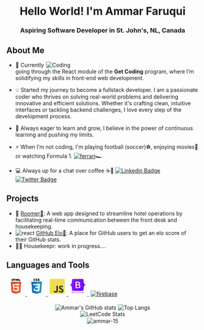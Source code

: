 <h1 align="center">Hello World! I'm Ammar Faruqui</h1>  
<h3 align="center">Aspiring Software Developer in St. John's, NL, Canada</h3>

## About Me
<img align="right" style="margin: 20px border-radius:10px;" alt="Coding" width="400" src="https://github.com/user-attachments/assets/ea7edfeb-691f-4099-8edf-ea80230b1917">

- 🚀 Currently going through the React module of the **Get Coding** program, where I’m solidifying my skills in front-end web development.
  
- 💡 Started my journey to become a fullstack developer. I am a passionate coder who thrives on solving real-world problems and delivering innovative and efficient solutions. Whether it's crafting clean, intuitive interfaces or tackling backend challenges, I love every step of the development process.
  
- 🧠 Always eager to learn and grow, I believe in the power of continuous learning and pushing my limits.

- ⚡ When I’m not coding, I'm playing football (soccer)⚽, enjoying movies🍿 or watching Formula 1. <a href="https://emoji.gg/emoji/ferrari"><img src="https://cdn3.emoji.gg/emojis/ferrari.png" width="14px" height="16px" alt="ferrari"></a>🏎️

- 💻 Always up for a chat over coffee ☕️🫶   [![Linkedin Badge](https://img.shields.io/badge/LinkedIn-0077B5?style=for-the-badge&logo=linkedin&logoColor=white)](https://www.linkedin.com/in/ammarfaruqui/)
  [![Twitter Badge](https://img.shields.io/badge/X-000000?style=for-the-badge&logo=x&logoColor=white)](https://x.com/ammar_tsx/highlights)


## Projects

- 🏨 [Roomer🔗](https://roomer1-demo.web.app/): A web app designed to streamline hotel operations by facilitating real-time communication between the front desk and housekeeping.
- <img src="https://github.com/user-attachments/assets/12043846-5995-41e3-a6f2-693aa19f4eb8" alt="react" width="20" margin='0'/> [GitHub Elo🔗](https://githubelo.web.app/): A place for GitHub users to get an elo score of their GitHub stats.
- 👨‍💻 Housekeepr: work in progress....


## Languages and Tools

<p align="left">
  <a href="https://developer.mozilla.org/en-US/docs/Web/HTML" target="_blank" rel="noreferrer"> 
    <img src="https://raw.githubusercontent.com/devicons/devicon/master/icons/html5/html5-original-wordmark.svg" alt="html5" width="40" height="40" style="padding: 5px;" /> 
  </a> 

  <a href="https://developer.mozilla.org/en-US/docs/Web/CSS" target="_blank" rel="noreferrer"> 
    <img src="https://raw.githubusercontent.com/devicons/devicon/master/icons/css3/css3-original-wordmark.svg" alt="css3" width="40" height="40" style="padding: 5px;" /> 
  </a> 

  <a href="https://developer.mozilla.org/en-US/docs/Web/JavaScript" target="_blank" rel="noreferrer"> 
    <img src="https://raw.githubusercontent.com/devicons/devicon/master/icons/javascript/javascript-original.svg" alt="javascript" width="40" height="40" style="padding: 5px;" /> 
  </a> 

  <a href="https://getbootstrap.com/" target="_blank" rel="noreferrer"> 
    <img src="https://raw.githubusercontent.com/devicons/devicon/master/icons/bootstrap/bootstrap-original-wordmark.svg" alt="bootstrap" width="40" height="40" style="padding: 5px;" /> 
  </a> 

  <a href="https://firebase.google.com/" target="_blank" rel="noreferrer"> 
    <img src="https://www.vectorlogo.zone/logos/firebase/firebase-icon.svg" alt="firebase" width="40" height="40" style="padding: 5px;" /> 
  </a>
</p>


<div align="center">
  <img src="https://github-readme-stats.vercel.app/api?username=ammar-15&show_icons=true&theme=synthwave" alt="Ammar's GitHub stats" width="46%"/>
  <img src="https://github-readme-stats.vercel.app/api/top-langs?username=ammar-15&show_icons=true&theme=tokyonight&locale=en&layout=compact" alt="Top Langs" width="28%"/>
</div>

<div align="center">
  <img src="https://leetcard.jacoblin.cool/ammukuul15?theme=dark&ext=activity" alt="LeetCode Stats" />
</div>
<div align="center">
  <img align="center" src="https://github-readme-streak-stats.herokuapp.com/?user=ammar-15&theme=dark" alt="ammar-15" />
</div>

